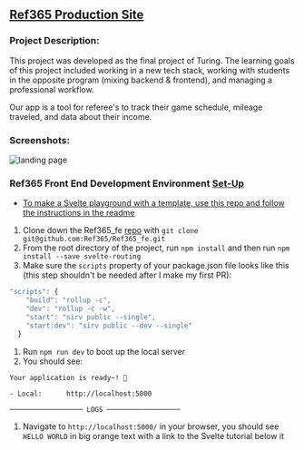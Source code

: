 ## [Ref365 Production Site](https://theref365.herokuapp.com/)
### Project Description:
This project was developed as the final project of Turing. The learning goals of this project included working in a new tech stack, working with students in the opposite program (mixing backend & frontend), and managing a professional workflow.

Our app is a tool for referee's to track their game schedule, mileage traveled, and data about their income. 

### Screenshots:
![landing page](https://imgur.com/r7NggxJ.png)


### Ref365 Front End Development Environment [Set-Up](https://gist.github.com/nwgambee/2216c410ba3d79d21b8d3ae8fcbf83b0)

- [To make a Svelte playground with a template, use this repo and follow the instructions in the readme](https://github.com/sveltejs/template)
1. Clone down the Ref365_fe [repo](https://github.com/Ref365/Ref365_fe) with `git clone git@github.com:Ref365/Ref365_fe.git`
1. From the root directory of the project, run `npm install` and then run `npm install --save svelte-routing`
1. Make sure the `scripts` property of your package.json file looks like this (this step shouldn't be needed after I make my first PR): 
```javascript
"scripts": {
    "build": "rollup -c",
    "dev": "rollup -c -w",
    "start": "sirv public --single",
    "start:dev": "sirv public --dev --single"
  }
  ```
  1. Run `npm run dev` to boot up the local server 
  1. You should see: 
  ```
  Your application is ready~! 🚀

  - Local:      http://localhost:5000

────────────────── LOGS ──────────────────
```
  1. Navigate to `http://localhost:5000/` in your browser, you should see `HELLO WORLD` in big orange text with a link to the Svelte tutorial below it

